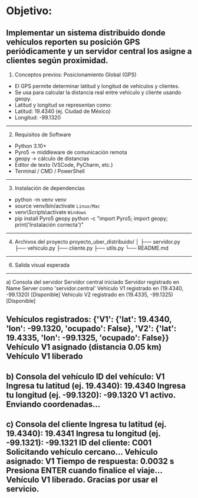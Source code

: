 # Objetivo: 
Implementar un sistema distribuido donde vehículos reporten su posición GPS 
periódicamente y un servidor central los asigne a clientes según proximidad. 
---
1.  Conceptos previos: Posicionamiento Global (GPS) 
* El GPS permite determinar latitud y longitud de vehículos y clientes. 
* Se usa para calcular la distancia real entre vehículo y cliente usando geopy. 
* Latitud y longitud se representan como: 
* Latitud: 19.4340  (ej. Ciudad de México) 
* Longitud: -99.1320 
---
2. Requisitos de Software 
* Python 3.10+ 
* Pyro5 → middleware de comunicación remota 
* geopy → cálculo de distancias 
* Editor de texto (VSCode, PyCharm, etc.) 
* Terminal / CMD / PowerShell
---
3. Instalación de dependencias 
* python -m venv venv 
* source venv/bin/activate   `Linux/Mac` 
* venv\Scripts\activate `Windows` 
* pip install Pyro5 geopy 
python -c "import Pyro5; import geopy; print('Instalación correcta')" 
---
4. Archivos del proyecto 
proyecto_uber_distribuido/ 
│ 
├── servidor.py 
├── vehiculo.py 
├── cliente.py 
├── utils.py 
└── README.md
---
6. Salida visual esperada 
---
a) Consola del servidor 
 Servidor central iniciado 
 Servidor registrado en Name Server como 'servidor.central' 
 Vehículo V1 registrado en (19.4340, -99.1320) [Disponible] 
 Vehículo V2 registrado en (19.4335, -99.1325) [Disponible] 
 
 Vehículos registrados: {'V1': {'lat': 19.4340, 'lon': -99.1320, 'ocupado': False}, 
                           'V2': {'lat': 19.4335, 'lon': -99.1325, 'ocupado': False}} 
 Vehículo V1 asignado (distancia 0.05 km) 
Vehículo V1 liberado 
---
b) Consola del vehículo 
 ID del vehículo: V1 
 Ingresa tu latitud (ej. 19.4340): 19.4340 
 Ingresa tu longitud (ej. -99.1320): -99.1320 
 V1 activo. Enviando coordenadas... 
---
c) Consola del cliente 
 Ingresa tu latitud (ej. 19.4340): 19.4341 
 Ingresa tu longitud (ej. -99.1321): -99.1321 
 ID del cliente: C001 
 Solicitando vehículo cercano... 
 Vehículo asignado: V1 
 Tiempo de respuesta: 0.0032 s 
 Presiona ENTER cuando finalice el viaje... 
 Vehículo V1 liberado. Gracias por usar el servicio.
---